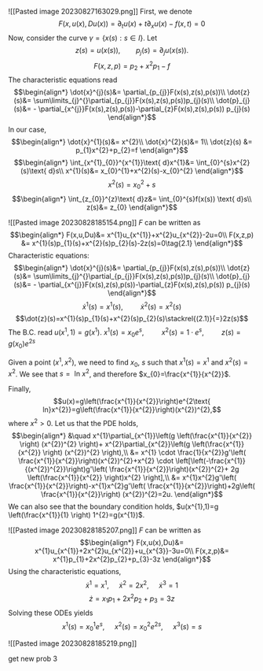 ![[Pasted image 20230827163029.png]]
First, we denote 
$$F(x,u(x),Du(x))=\partial_{t}u(x)+t \partial_{x}u(x) -f(x,t)=0$$
Now, consider the curve $\gamma =\{x(s): s \in I\}$. Let
$$z(s)=u(x(s)),\qquad p_{j}(s)=\partial_{j}u(x(s)).$$
$$F(x,z,p)=p_{2}+x^{2}p_{1}-f$$
The characteristic equations read
$$\begin{align*}
\dot{x}^{j}(s)&= \partial_{p_{j}}F(x(s),z(s),p(s))\\
	\dot{z}(s)&= \sum\limits_{j}^{}\partial_{p_{j}}F(x(s),z(s),p(s))p_{j}(s)\\
			\dot{p}_{j}(s)&= - \partial_{x^{j}}F(x(s),z(s),p(s))-\partial_{z}F(x(s),z(s),p(s)) p_{j}(s)
\end{align*}$$
In our case,
$$\begin{align*}
\dot{x}^{1}(s)&= x^{2}\\
\dot{x}^{2}(s)&= 1\\
	\dot{z}(s) &= p_{1}x^{2}+p_{2}=f
\end{align*}$$
$$\begin{align*}
\int_{x^{1}_{0}}^{x^{1}}\text{ d}x^{1}&= \int_{0}^{s}x^{2}(s)\text{ d}s\\
x^{1}(s)&= x_{0}^{1}+x^{2}(s)-x_{0}^{2}
\end{align*}$$
$${x}^{2}(s)=x_{0}^{2}+s$$
$$\begin{align*}
\int_{z_{0}}^{z}\text{ d}z&= \int_{0}^{s}f(x(s)) \text{ d}s\\
z(s)&= z_{0}
\end{align*}$$


![[Pasted image 20230828185154.png]]
$F$ can be written as
$$\begin{align*}
F(x,u,Du)&=  x^{1}u_{x^{1}}+x^{2}u_{x^{2}}-2u=0\\
F(x,z,p) &= x^{1}(s)p_{1}(s)+x^{2}(s)p_{2}(s)-2z(s)=0\tag{2.1}
\end{align*}$$
Characteristic equations:
$$\begin{align*}
\dot{x}^{j}(s)&= \partial_{p_{j}}F(x(s),z(s),p(s))\\
	\dot{z}(s)&= \sum\limits_{j}^{}\partial_{p_{j}}F(x(s),z(s),p(s))p_{j}(s)\\
			\dot{p}_{j}(s)&= - \partial_{x^{j}}F(x(s),z(s),p(s))-\partial_{z}F(x(s),z(s),p(s)) p_{j}(s)
\end{align*}$$
$$\dot{x}^{1}(s)=x^{1}(s)\text{, }\qquad \dot{x}^{2}(s)=x^{2}(s)$$
$$\dot{z}(s)=x^{1}(s)p_{1}(s)+x^{2}(s)p_{2}(s)\stackrel{(2.1)}{=}2z(s)$$
The B.C. read $u(x^{1},1)=g(x^{1})$.
$x^{1}(s)=x_{0}e^{s}\text{, }\qquad x^{2}(s)=1\cdot e^{s}\text{, }\qquad z(s)=g(x_{0})e^{2s}$

Given a point $(x^{1},x^{2})$, we need to find $x_{0}\text{, }s$ such that $x^{1}(s)=x^{1}\text{ and }x^{2}(s)=x^{2}$. We see that $s=\text{ ln }x^{2}$, and therefore $x_{0}=\frac{x^{1}}{x^{2}}$.

Finally,
$$u(x)=g\left(\frac{x^{1}}{x^{2}}\right)e^{2\text{ ln}x^{2}}=g\left(\frac{x^{1}}{x^{2}}\right)(x^{2})^{2},$$
where $x^{2}>0$.
Let us that the PDE holds,
$$\begin{align*}
&\quad x^{1}\partial_{x^{1}}\left(g \left(\frac{x^{1}}{x^{2}} \right) (x^{2})^{2} \right)+ x^{2}\partial_{x^{2}}\left(g \left(\frac{x^{1}}{x^{2}} \right) (x^{2})^{2} \right),\\
	 &= x^{1} \cdot \frac{1}{x^{2}}g'\left( \frac{x^{1}}{x^{2}}\right)(x^{2})^{2}+x^{2} \cdot \left[\left(-\frac{x^{1}}{(x^{2})^{2}}\right)g'\left( \frac{x^{1}}{x^{2}}\right)(x^{2})^{2}+ 2g \left(\frac{x^{1}}{x^{2}} \right)x^{2}  \right],\\
&= x^{1}x^{2}g'\left( \frac{x^{1}}{x^{2}}\right)-x^{1}x^{2}g'\left( \frac{x^{1}}{x^{2}}\right)+2g\left( \frac{x^{1}}{x^{2}}\right) (x^{2})^{2}=2u.
\end{align*}$$
We can also see that the boundary condition holds, $u(x^{1},1)=g \left(\frac{x^{1}}{1} \right) 1^{2}=g(x^{1})$.

![[Pasted image 20230828185207.png]]
$F$ can be written as
$$\begin{align*}
F(x,u(x),Du)&= x^{1}u_{x^{1}}+2x^{2}u_{x^{2}}+u_{x^{3}}-3u=0\\
F(x,z,p)&= x^{1}p_{1}+2x^{2}p_{2}+p_{3}-3z
\end{align*}$$
Using the characteristic equations,
$$\dot{x}^{1}=x^{1}\text{, }\quad \dot{x}^{2}=2x^{2}\text{, }\quad \dot{x}^{3}=1$$
$$\dot{z}=x_{1}p_{1}+2x^{2}p_{2}+ p_{3}=3z$$
Solving these ODEs yields
$$x^{1}(s)=x^{1}_{0}e^{s}\text{, }\quad x^{2}(s)=x_{0}^{2}e^{2s}\text{, }\quad x^{3}(s)=s$$



![[Pasted image 20230828185219.png]]

get new prob 3